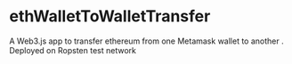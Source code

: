 # ethWalletToWalletTransfer
A Web3.js app to transfer ethereum from one Metamask wallet to another . Deployed on Ropsten test network
